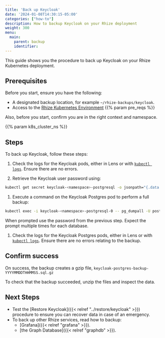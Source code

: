 ```yaml
---
title: 'Back up Keycloak'
date: '2024-01-08T14:30:15-05:00'
categories: ["how-to"]
description: How to backup Keycloak on your Rhize deployment
weight: 300
menu:
  main:
    parent: backup
    identifier:
---
```


This guide shows you the procedure to back up Keycloak on your Rhize Kubernetes deployment.

## Prerequisites

Before you start, ensure you have the following:

- A designated backup location, for example `~/rhize-backups/keycloak`.
- Access to the [Rhize Kubernetes Environment](/deploy/install/setup-kubernetes)
{{% param pre_reqs %}}

Also, before you start, confirm you are in the right context and namespace.

{{% param k8s_cluster_ns %}}

## Steps

To back up Keycloak, follow these steps:

1. Check the logs for the Keycloak pods, either in Lens or with [`kubectl logs`](https://kubernetes.io/docs/reference/generated/kubectl/kubectl-commands#logs).
    Ensure there are no errors.

1. Retrieve the Keycloak user password using:

  ```bash
  kubectl get secret keycloak-<namespace>-postgresql -o jsonpath="{.data.postgres-password}" | base64 --decode
  ```

1. Execute a command on the Keycloak Postgres pod to perform a full backup:

  ```bash
  kubectl exec -i keycloak-<namespace>-postgresql-0 -- pg_dumpall -U postgres | gzip > keycloak-postgres-backup-$(date +"%Y%m%dT%I%M%p").sql.gz
  ```

  When prompted use the password from the previous step. Expect the prompt multiple times for each database.

1. Check the logs for the Keycloak Postgres pods, either in Lens or with [`kubectl logs`](https://kubernetes.io/docs/reference/generated/kubectl/kubectl-commands#logs).
    Ensure there are no errors relating to the backup.

## Confirm success

On success, the backup creates a gzip file, `keycloak-postgres-backup-YYYYMMDDTHHMMSS.sql.gz`

To check that the backup succeeded, unzip the files and inspect the data.

## Next Steps

- Test the [Restore Keycloak]({{< relref "../restore/keycloak" >}}) procedure to ensure you can recover data in case of an emergency.
- To back up other Rhize services, read how to backup:
  - [Grafana]({{< relref "grafana" >}}).
  - [the Graph Database]({{< relref "graphdb" >}}).
